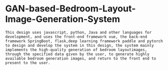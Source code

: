# GAN-based-Bedroom-Layout-Image-Generation-System

    This design uses javascript, python, Java and other languages for development, and uses the front-end framework vue, the back-end framework SpringBoot, flask,deep learning framework paddle and pytorch to design and develop the system in this design, the system mainly implements the high-quality generation of bedroom layoutimages, through the specified data given by the user, to generate highly available bedroom generation images, and return to the front end to present to the user.
